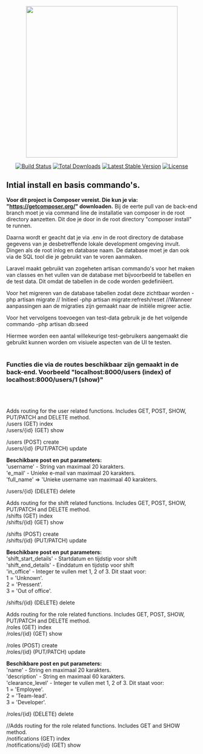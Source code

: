 <p align="center"><a href="https://laravel.com" target="_blank"><img src="https://raw.githubusercontent.com/laravel/art/master/logo-lockup/5%20SVG/2%20CMYK/1%20Full%20Color/laravel-logolockup-cmyk-red.svg" width="400"></a></p>

<p align="center">
<a href="https://travis-ci.org/laravel/framework"><img src="https://travis-ci.org/laravel/framework.svg" alt="Build Status"></a>
<a href="https://packagist.org/packages/laravel/framework"><img src="https://img.shields.io/packagist/dt/laravel/framework" alt="Total Downloads"></a>
<a href="https://packagist.org/packages/laravel/framework"><img src="https://img.shields.io/packagist/v/laravel/framework" alt="Latest Stable Version"></a>
<a href="https://packagist.org/packages/laravel/framework"><img src="https://img.shields.io/packagist/l/laravel/framework" alt="License"></a>
</p>

## Intial install en basis commando's.
<b>Voor dit project is Composer vereist. Die kun je via: "https://getcomposer.org/" downloaden.</b>
Bij de eerte pull van de back-end branch moet je via command line de installatie van composer in de root directory aanzetten.
Dit doe je door in de root directory "composer install" te runnen.

Daarna wordt er geacht dat je via .env in de root directory de database gegevens van je desbetreffende lokale development omgeving invult. Dingen als de root inlog en database naam. De database moet je dan ook via de SQL tool die je gebruikt van te voren aanmaken.

Laravel maakt gebruikt van zogeheten artisan commando's voor het maken van classes en het vullen van de database met bijvoorbeeld te tabellen en de test data. Dit omdat de tabellen in de code worden gedefiniëert.

Voor het migreren van de database tabellen zodat deze zichtbaar worden
-php artisan migrate // Initieel
-php artisan migrate:refresh/reset //Wanneer aanpassingen aan de migraties zijn gemaakt naar de initiële migreer actie.

Voor het vervolgens toevoegen van test-data gebruik je de het volgende commando
-php artisan db:seed

Hiermee worden een aantal willekeurige test-gebruikers aangemaakt die gebruikt kunnen worden om visiuele aspecten van de UI te testen.
<br><br>

<h3>Functies die via de routes beschikbaar zijn gemaakt in de back-end. Voorbeeld "localhost:8000/users (index) of localhost:8000/users/1 (show)"</h3><br><br>

Adds routing for the user related functions. Includes GET, POST, SHOW, PUT/PATCH and DELETE method. <br>
 /users (GET) index <br>
 /users/{id} (GET) show <br>
 
 /users (POST) create <br>
 /users/{id} (PUT/PATCH) update <br>
 
 <b>Beschikbare post en put parameters:</b><br>
  'username' - String van maximaal 20 karakters. <br>
  'e_mail' - Unieke e-mail van maximaal 20 karakters. <br>
  'full_name' => 'Unieke username van maximaal 40 karakters. <br>
 
 /users/{id} (DELETE) delete <br>
 

Adds routing for the shift related functions. Includes GET, POST, SHOW, PUT/PATCH and DELETE method. <br>
 /shifts (GET) index <br>
 /shifts/{id} (GET) show <br>
 
 /shifts (POST) create <br>
 /shifts/{id} (PUT/PATCH) update <br>
 
 <b>Beschikbare post en put parameters:</b><br>
 'shift_start_details' - Startdatum en tijdstip voor shift <br>
 'shift_end_details' - Einddatum en tijdstip voor shift <br>
 'in_office' - Integer te vullen met 1, 2 of 3. Dit staat voor: <br>
  1 = 'Unknown'. <br>
  2 = 'Pressent'. <br>
  3 = 'Out of office'. <br>
 
 /shifts/{id} (DELETE) delete <br>


Adds routing for the role related functions. Includes GET, POST, SHOW, PUT/PATCH and DELETE method. <br>
 /roles (GET) index <br>
 /roles/{id} (GET) show <br>
 
 /roles (POST) create <br>
 /roles/{id} (PUT/PATCH) update <br>
 
 <b>Beschikbare post en put parameters:</b><br>
 'name' - String en maximaal 20 karakters. <br>
 'description' - String en maximaal 60 karakters. <br>
 'clearance_level' - Integer te vullen met 1, 2 of 3. Dit staat voor: <br>
  1 = 'Employee'. <br>
  2 = 'Team-lead'. <br>
  3 = 'Developer'. <br>
      
 /roles/{id} (DELETE) delete <br>

//Adds routing for the role related functions. Includes GET and SHOW method. <br>
 /notifications (GET) index <br>
 /notifications/{id} (GET) show <br>
